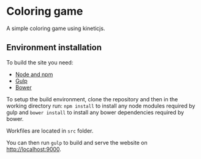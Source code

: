 # Coloring game

A simple coloring game using kineticjs.


## Environment installation

To build the site you need:

- [Node and npm](http://nodejs.org)
- [Gulp](http://gulpjs.com)
- [Bower](http://bower.io)


To setup the build environment, clone the repository and then in the working directory run: `npm install` to install any node modules required by gulp and `bower install` to install any bower dependencies required by bower.

Workfiles are located in `src` folder.

You can then run `gulp` to build and serve the website on [http://localhost:9000](http://localhost:9000).
